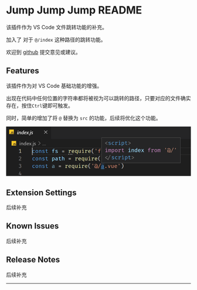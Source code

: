 # Jump Jump Jump README

该插件作为 VS Code 文件跳转功能的补充。

加入了 对于 `@/index` 这种路径的跳转功能。

欢迎到 [github](https://github.com/FlyingFatPenguin/JumpJumpJump) 提交意见或建议。

## Features

该插件作为对 VS Code 基础功能的增强。

出现在代码中任何位置的字符串都将被视为可以跳转的路径，只要对应的文件确实存在，按住`Ctrl`键即可触发。

同时，简单的增加了将 `@` 替换为 `src` 的功能，后续将优化这个功能。

![](images/1570266883203.png)

## Extension Settings

后续补充

## Known Issues

后续补充

## Release Notes

后续补充

-----------------------------------------------------------------------------------------------------------


